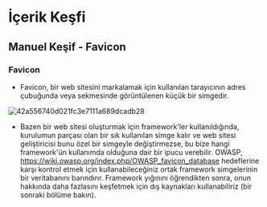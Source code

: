# İçerik Keşfi
## Manuel Keşif - Favicon
### Favicon
- Favicon, bir web sitesini markalamak için kullanılan tarayıcının adres çubuğunda veya sekmesinde görüntülenen küçük bir simgedir.

![42a556740d021fc3e7111a689dcadb28](https://user-images.githubusercontent.com/86947080/185346731-0e49cca3-e76b-4dd8-b228-1eb111c2913c.png)

- Bazen bir web sitesi oluşturmak için framework'ler kullanıldığında, kurulumun parçası olan bir sık kullanılan simge kalır ve web sitesi geliştiricisi bunu özel bir simgeyle değiştirmezse, bu bize hangi framework'ün kullanımda olduğuna dair bir ipucu verebilir. OWASP, https://wiki.owasp.org/index.php/OWASP_favicon_database hedeflerine karşı kontrol etmek için kullanabileceğiniz ortak framework simgelerinin bir veritabanını barındırır. Framework yığınını öğrendikten sonra, onun hakkında daha fazlasını keşfetmek için dış kaynakları kullanabiliriz (bir sonraki bölüme bakın).
